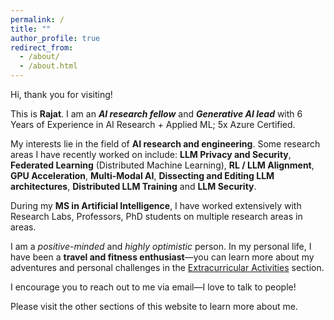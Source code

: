 ```yaml
---
permalink: /
title: ""
author_profile: true
redirect_from: 
  - /about/
  - /about.html
---
```


Hi, thank you for visiting!

This is **Rajat**. I am an ***AI research fellow*** and ***Generative AI lead*** with 6 Years of Experience in AI Research + Applied ML; 5x Azure Certified.

My interests lie in the field of **AI research and engineering**. Some research areas I have recently worked on include: **LLM Privacy and Security**, **Federated Learning** (Distributed Machine Learning), **RL / LLM Alignment**, **GPU Acceleration**, **Multi-Modal AI**, **Dissecting and Editing LLM architectures**, **Distributed LLM Training** and **LLM Security**.

During my **MS in Artificial Intelligence**, I have worked extensively with Research Labs, Professors, PhD students on multiple research areas in areas.

I am a *positive-minded* and *highly optimistic* person. In my personal life, I have been a **travel and fitness enthusiast**—you can learn more about my adventures and personal challenges in the [Extracurricular Activities](/extracurricular/) section.

I encourage you to reach out to me via email—I love to talk to people!

Please visit the other sections of this website to learn more about me.